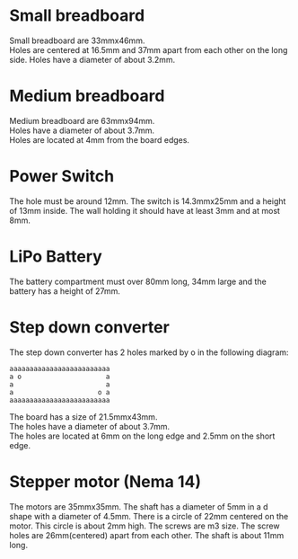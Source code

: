 # Small breadboard
Small breadboard are 33mmx46mm.  
Holes are centered at 16.5mm and 37mm apart from each other on the long side.
Holes have a diameter of about 3.2mm.

# Medium breadboard
Medium breadboard are 63mmx94mm.  
Holes have a diameter of about 3.7mm.  
Holes are located at 4mm from the board edges.

# Power Switch

The hole must be around 12mm. The switch is 14.3mmx25mm and a height of 13mm inside. The wall holding it 
should have at least 3mm and at most 8mm.

# LiPo Battery

The battery compartment must over 80mm long, 34mm large and the battery has a height of 27mm.

# Step down converter

The step down converter has 2 holes marked by o in the following diagram:

    aaaaaaaaaaaaaaaaaaaaaaaaa  
    a o                     a  
    a                       a  
    a                     o a  
    aaaaaaaaaaaaaaaaaaaaaaaaa  

The board has a size of 21.5mmx43mm.  
The holes have a diameter of about 3.7mm.  
The holes are located at 6mm on the long edge and 2.5mm on the short edge.

# Stepper motor (Nema 14)

The motors are 35mmx35mm. The shaft has a diameter of 5mm in a d shape with a diameter of 4.5mm. There is a circle of 22mm centered on the motor. This circle is about 2mm high. The screws are m3 size. The screw holes are 26mm(centered) apart from each other. The shaft is about 11mm long.